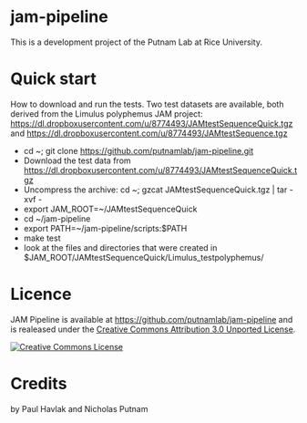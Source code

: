 jam-pipeline
============

This is a development project of the Putnam Lab at Rice University.


Quick start
=================

How to download and run the tests.  Two test datasets are available, both derived from the Limulus polyphemus JAM project:  
https://dl.dropboxusercontent.com/u/8774493/JAMtestSequenceQuick.tgz and https://dl.dropboxusercontent.com/u/8774493/JAMtestSequence.tgz
	
  - cd ~; git clone https://github.com/putnamlab/jam-pipeline.git
  - Download the test data from https://dl.dropboxusercontent.com/u/8774493/JAMtestSequenceQuick.tgz 
  - Uncompress the archive:  cd ~;  gzcat JAMtestSequenceQuick.tgz | tar -xvf -
  - export JAM_ROOT=~/JAMtestSequenceQuick
  - cd ~/jam-pipeline
  - export PATH=~/jam-pipeline/scripts:$PATH
  - make test
  - look at the files and directories that were created in $JAM_ROOT/JAMtestSequenceQuick/Limulus_testpolyphemus/



Licence
=========


JAM Pipeline is available at https://github.com/putnamlab/jam-pipeline and is realeased under the [Creative Commons Attribution 3.0 Unported License](http://creativecommons.org/licenses/by/3.0/deed.en_US).

<a rel="license" href="http://creativecommons.org/licenses/by/3.0/deed.en_US">
<img alt="Creative Commons License" style="border-width:0" src="http://i.creativecommons.org/l/by/3.0/88x31.png" />
</a>


Credits 
=========

by Paul Havlak and Nicholas Putnam
